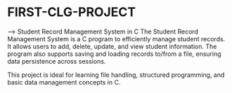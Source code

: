 # FIRST-CLG-PROJECT
--> Student Record Management System in C
The Student Record Management System is a C program to efficiently manage student records. It allows users to add, delete, update, and view student information. The program also supports saving and loading records to/from a file, ensuring data persistence across sessions.

This project is ideal for learning file handling, structured programming, and basic data management concepts in C.


